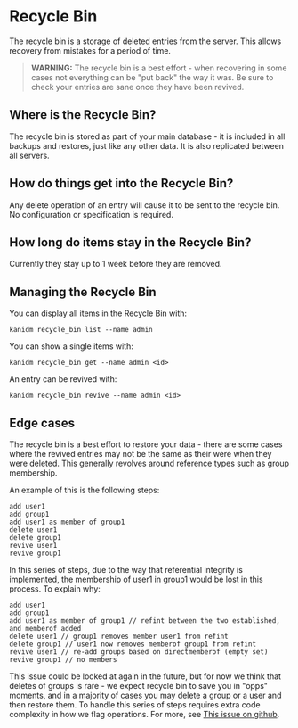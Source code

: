 # Recycle Bin

The recycle bin is a storage of deleted entries from the server. This allows
recovery from mistakes for a period of time.

> **WARNING:** The recycle bin is a best effort - when recovering in some cases
> not everything can be "put back" the way it was. Be sure to check your entries
> are sane once they have been revived.

## Where is the Recycle Bin?

The recycle bin is stored as part of your main database - it is included in all
backups and restores, just like any other data. It is also replicated between
all servers.

## How do things get into the Recycle Bin?

Any delete operation of an entry will cause it to be sent to the recycle bin. No
configuration or specification is required.

## How long do items stay in the Recycle Bin?

Currently they stay up to 1 week before they are removed.

## Managing the Recycle Bin

You can display all items in the Recycle Bin with:

    kanidm recycle_bin list --name admin

You can show a single items with:

    kanidm recycle_bin get --name admin <id>

An entry can be revived with:

    kanidm recycle_bin revive --name admin <id>

## Edge cases

The recycle bin is a best effort to restore your data - there are some cases where
the revived entries may not be the same as their were when they were deleted. This
generally revolves around reference types such as group membership.

An example of this is the following steps:

    add user1
    add group1
    add user1 as member of group1
    delete user1
    delete group1
    revive user1
    revive group1

In this series of steps, due to the way that referential integrity is implemented, the
membership of user1 in group1 would be lost in this process. To explain why:

    add user1
    add group1
    add user1 as member of group1 // refint between the two established, and memberof added
    delete user1 // group1 removes member user1 from refint
    delete group1 // user1 now removes memberof group1 from refint
    revive user1 // re-add groups based on directmemberof (empty set)
    revive group1 // no members

This issue could be looked at again in the future, but for now we think that deletes of
groups is rare - we expect recycle bin to save you in "opps" moments, and in a majority
of cases you may delete a group or a user and then restore them. To handle this series
of steps requires extra code complexity in how we flag operations. For more,
see [This issue on github](https://github.com/kanidm/kanidm/issues/177).

